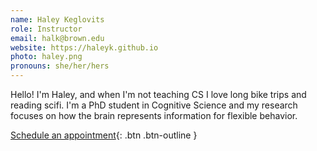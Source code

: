 ```yaml
---
name: Haley Keglovits
role: Instructor
email: halk@brown.edu
website: https://haleyk.github.io
photo: haley.png
pronouns: she/her/hers
---
```

Hello! I'm Haley, and when I'm not teaching CS I love long bike trips and reading scifi. I'm a PhD student in Cognitive Science and my research focuses on how the brain represents information for flexible behavior. 


[Schedule an appointment](#){: .btn .btn-outline }
